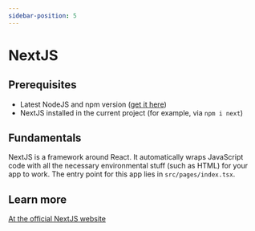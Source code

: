 ```yaml
---
sidebar-position: 5
---
```


# NextJS

## Prerequisites

-   Latest NodeJS and npm version ([get it here](https://nodejs.org))
-   NextJS installed in the current project (for example, via `npm i next`)

## Fundamentals

NextJS is a framework around React. It automatically wraps JavaScript code with all the necessary environmental stuff (such as HTML) for your app to work. The entry point for this app lies in `src/pages/index.tsx`.

## Learn more

[At the official NextJS website](https://nextjs.com)
